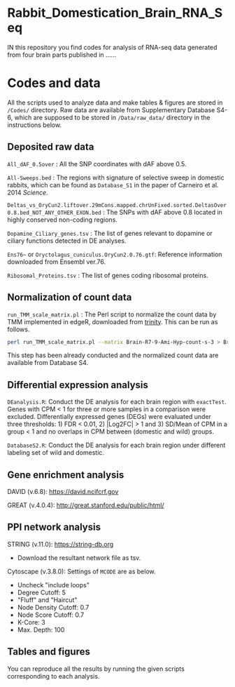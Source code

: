 # Rabbit_Domestication_Brain_RNA_Seq
IN this repository you find codes for analysis of RNA-seq data generated from four brain parts published in ......

# Codes and data
All the scripts used to analyze data and make tables & figures are stored in `/Codes/` directory. Raw data are available from Supplementary Database S4-6, which are supposed to be stored in `/Data/raw_data/` directory in the instructions below.

## Deposited raw data
`All_dAF_0.5over` : All the SNP coordinates with dAF above 0.5.

`All-Sweeps.bed` : The regions with signature of selective sweep in domestic rabbits, which can be found as `Database_S1` in the paper of Carneiro et al. 2014 _Science_.

`Deltas_vs_OryCun2.liftover.29mCons.mapped.chrUnFixed.sorted.DeltasOver0.8.bed_NOT_ANY_OTHER_EXON.bed` : The SNPs with dAF above 0.8 located in highly conserved non-coding regions.

`Dopamine_Ciliary_genes.tsv` : The list of genes relevant to dopamine or ciliary functions detected in DE analyses.

`Ens76~` or `Oryctolagus_cuniculus.OryCun2.0.76.gtf`: Reference information downloaded from Ensembl ver.76.

`Ribosomal_Proteins.tsv` : The list of genes coding ribosomal proteins.

## Normalization of count data
`run_TMM_scale_matrix.pl` : The Perl script to normalize the count data by TMM implemented in edgeR, downloaded from [trinity](https://github.com/trinityrnaseq/trinityrnaseq/blob/master/util/support_scripts/run_TMM_scale_matrix.pl). This can be run as follows.

```zsh
perl run_TMM_scale_matrix.pl --matrix Brain-R7-9-Ami-Hyp-count-s-3 > Brain-R7-9-Ami-Hyp-count-s-3_TMM_FPKM.matrix
```

This step has been already conducted and the normalized count data are available from Database S4.

## Differential expression analysis
`DEanalysis.R`: Conduct the DE analysis for each brain region with `exactTest`. Genes with CPM < 1 for three or more samples in a comparison were excluded. Differentially expressed genes (DEGs) were evaluated under three thresholds: 1) FDR < 0.01, 2) |Log2FC| > 1 and 3) SD/Mean of CPM in a group < 1 and no overlaps in CPM between (domestic and wild) groups.

`DatabaseS2.R`: Conduct the DE analysis for each brain region under different labeling set of wild and domestic.

## Gene enrichment analysis
DAVID (v.6.8): https://david.ncifcrf.gov

GREAT (v.4.0.4): http://great.stanford.edu/public/html/

## PPI network analysis
STRING (v.11.0): https://string-db.org
- Download the resultant network file as tsv.

Cytoscape (v.3.8.0): Settings of `MCODE` are as below.
- Uncheck "include loops"
- Degree Cutoff: 5
- "Fluff" and "Haircut"
- Node Density Cutoff: 0.7
- Node Score Cutoff: 0.7
- K-Core: 3
- Max. Depth: 100

## Tables and figures
You can reproduce all the results by running the given scripts corresponding to each analysis.